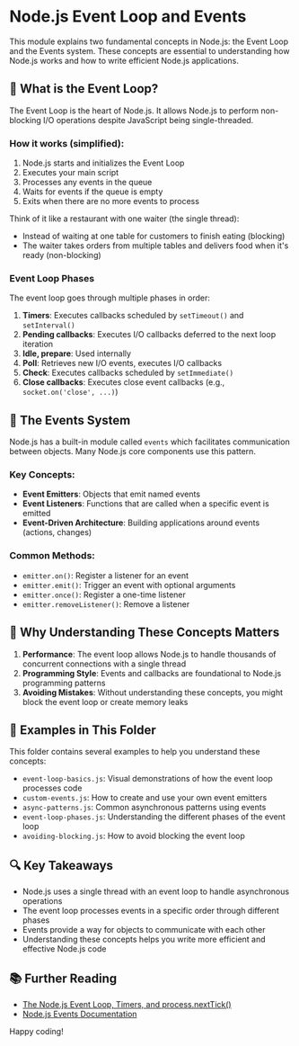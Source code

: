# Node.js Event Loop and Events

This module explains two fundamental concepts in Node.js: the Event Loop and the Events system. These concepts are essential to understanding how Node.js works and how to write efficient Node.js applications.

## 🔄 What is the Event Loop?

The Event Loop is the heart of Node.js. It allows Node.js to perform non-blocking I/O operations despite JavaScript being single-threaded.

### How it works (simplified):

1. Node.js starts and initializes the Event Loop
2. Executes your main script
3. Processes any events in the queue
4. Waits for events if the queue is empty
5. Exits when there are no more events to process

Think of it like a restaurant with one waiter (the single thread):
- Instead of waiting at one table for customers to finish eating (blocking)
- The waiter takes orders from multiple tables and delivers food when it's ready (non-blocking)

### Event Loop Phases

The event loop goes through multiple phases in order:
1. **Timers**: Executes callbacks scheduled by `setTimeout()` and `setInterval()`
2. **Pending callbacks**: Executes I/O callbacks deferred to the next loop iteration
3. **Idle, prepare**: Used internally
4. **Poll**: Retrieves new I/O events, executes I/O callbacks
5. **Check**: Executes callbacks scheduled by `setImmediate()`
6. **Close callbacks**: Executes close event callbacks (e.g., `socket.on('close', ...)`)

## 📢 The Events System

Node.js has a built-in module called `events` which facilitates communication between objects. Many Node.js core components use this pattern.

### Key Concepts:

- **Event Emitters**: Objects that emit named events
- **Event Listeners**: Functions that are called when a specific event is emitted
- **Event-Driven Architecture**: Building applications around events (actions, changes)

### Common Methods:

- `emitter.on()`: Register a listener for an event
- `emitter.emit()`: Trigger an event with optional arguments
- `emitter.once()`: Register a one-time listener
- `emitter.removeListener()`: Remove a listener

## 🔄 Why Understanding These Concepts Matters

1. **Performance**: The event loop allows Node.js to handle thousands of concurrent connections with a single thread
2. **Programming Style**: Events and callbacks are foundational to Node.js programming patterns
3. **Avoiding Mistakes**: Without understanding these concepts, you might block the event loop or create memory leaks

## 📂 Examples in This Folder

This folder contains several examples to help you understand these concepts:

- `event-loop-basics.js`: Visual demonstrations of how the event loop processes code
- `custom-events.js`: How to create and use your own event emitters
- `async-patterns.js`: Common asynchronous patterns using events
- `event-loop-phases.js`: Understanding the different phases of the event loop
- `avoiding-blocking.js`: How to avoid blocking the event loop

## 🔍 Key Takeaways

- Node.js uses a single thread with an event loop to handle asynchronous operations
- The event loop processes events in a specific order through different phases
- Events provide a way for objects to communicate with each other
- Understanding these concepts helps you write more efficient and effective Node.js code

## 📚 Further Reading

- [The Node.js Event Loop, Timers, and process.nextTick()](https://nodejs.org/en/docs/guides/event-loop-timers-and-nexttick/)
- [Node.js Events Documentation](https://nodejs.org/api/events.html)

Happy coding!